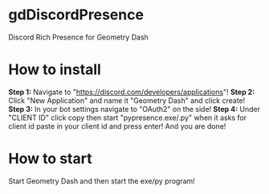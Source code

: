 # gdDiscordPresence
Discord Rich Presence for Geometry Dash

# How to install
**Step 1:**
Navigate to "https://discord.com/developers/applications"!
**Step 2:**
Click "New Application" and name it "Geometry Dash" and click create!
**Step 3:**
In your bot settings navigate to "OAuth2" on the side!
**Step 4:**
Under "CLIENT ID" click copy then start "pypresence.exe/.py" when it asks for client id paste in your client id and press enter!
And you are done!

# How to start
Start Geometry Dash and then start the exe/py program!
